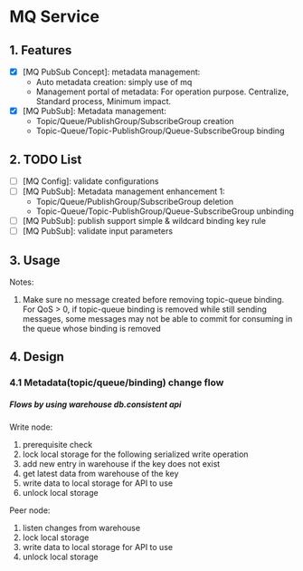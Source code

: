 # MQ Service

## 1. Features

* [x] [MQ PubSub Concept]: metadata management:
    * Auto metadata creation: simply use of mq
    * Management portal of metadata: For operation purpose. Centralize, Standard process, Minimum impact.
* [x] [MQ PubSub]: Metadata management:
    * Topic/Queue/PublishGroup/SubscribeGroup creation
    * Topic-Queue/Topic-PublishGroup/Queue-SubscribeGroup binding

## 2. TODO List

* [ ] [MQ Config]: validate configurations
* [ ] [MQ PubSub]: Metadata management enhancement 1:
    * Topic/Queue/PublishGroup/SubscribeGroup deletion
    * Topic-Queue/Topic-PublishGroup/Queue-SubscribeGroup unbinding
* [ ] [MQ PubSub]: publish support simple & wildcard binding key rule
* [ ] [MQ PubSub]: validate input parameters

## 3. Usage

Notes:

1. Make sure no message created before removing topic-queue binding. For QoS > 0, if topic-queue binding is removed
   while still sending messages, some messages may not be able to commit for consuming in the queue whose binding is
   removed

## 4. Design

### 4.1 Metadata(topic/queue/binding) change flow

##### Flows by using warehouse db.consistent api

Write node:

1. prerequisite check
2. lock local storage for the following serialized write operation
3. add new entry in warehouse if the key does not exist
4. get latest data from warehouse of the key
5. write data to local storage for API to use
6. unlock local storage

Peer node:

1. listen changes from warehouse
2. lock local storage
3. write data to local storage for API to use
4. unlock local storage
